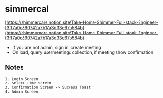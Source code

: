 # simmercal

[https://shimmercare.notion.site/Take-Home-Shimmer-Full-stack-Engineer-f3ff7a0c890742a7b17a3d33e67b584b](https://shimmercare.notion.site/Take-Home-Shimmer-Full-stack-Engineer-f3ff7a0c890742a7b17a3d33e67b584b)

- If you are not admin, sign in, create meeting
- On load, query usermeetings collection, if meeting show confirmation

## Notes

```
1. Login Screen
2. Select Time Screen
3. Confirmation Screen -> Success Toast
4. Admin Screen
```
